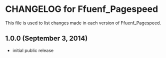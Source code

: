 # CHANGELOG for Ffuenf_Pagespeed

This file is used to list changes made in each version of Ffuenf_Pagespeed.

## 1.0.0 (September 3, 2014)

* initial public release
